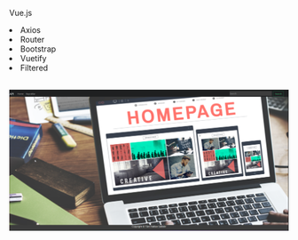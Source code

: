 Vue.js

<li>Axios</li>
<li>Router</li>
<li>Bootstrap</li>
<li>Vuetify</li>
<li>Filtered</li>

</br>
 
![](page.png)
